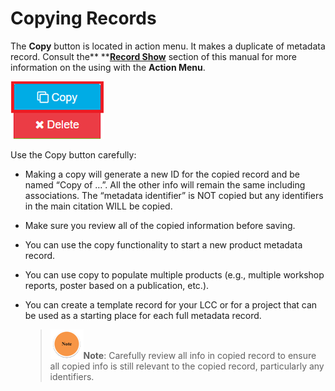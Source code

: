 # Copying Records

The **Copy** button is located in action menu. It makes a duplicate of metadata record. Consult the** **[**Record Show**](/record\show.md) section of this manual for more information on the using with the **Action Menu**.

![](/assets/copy_button.png)

Use the Copy button carefully:

* Making a copy will generate a new ID for the copied record and be named “Copy of …”. All the other info will remain the same including associations. The “metadata identifier” is NOT copied but any identifiers in the main citation WILL be copied.

* Make sure you review all of the copied information before saving.

* You can use the copy functionality to start a new product metadata record.

* You can use copy to populate multiple products \(e.g., multiple workshop reports, poster based on a publication, etc.\).

* You can create a template record for your LCC or for a project that can be used as a starting place for each full metadata record.

  > ![](/assets/note_small.png)**Note**: Carefully review all info in copied record to ensure all copied info is still relevant to the copied record, particularly any identifiers.



